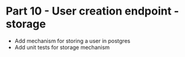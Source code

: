 # Part 10 - User creation endpoint - storage

- Add mechanism for storing a user in postgres
- Add unit tests for storage mechanism